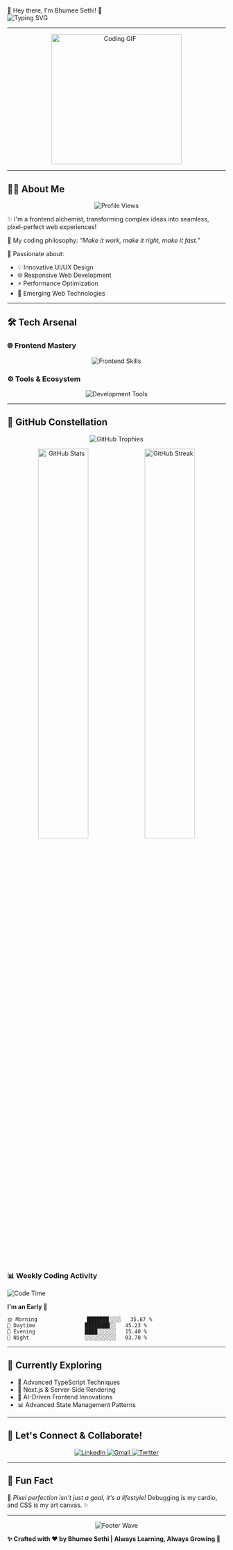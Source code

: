 # <h2 align="center">
  🚀 Hey there, I'm Bhumee Sethi! 👋
  <br>
  <img src="https://readme-typing-svg.herokuapp.com?font=Fira+Code&pause=1000&color=F7B32D&center=true&width=435&lines=Passionate+Frontend+Developer;Crafting+Interactive+Web+Experiences;UI%2FUX+Enthusiast;Open+Source+Contributor" alt="Typing SVG" />
</h2>

---

<div align="center">
  <img src="https://media.giphy.com/media/SWoSkN6DxTszqIKEqv/giphy.gif" width="300px" alt="Coding GIF" />
</div>

---

## 👩‍💻 **About Me**

<p align="center">
  <img src="https://komarev.com/ghpvc/?username=bhumeesethi&color=blueviolet" alt="Profile Views" />
</p>

✨ I'm a frontend alchemist, transforming complex ideas into seamless, pixel-perfect web experiences! 

🎯 My coding philosophy: *"Make it work, make it right, make it fast."* 

🚀 Passionate about:
- 💡 Innovative UI/UX Design
- 🌐 Responsive Web Development
- ⚡ Performance Optimization
- 🤖 Emerging Web Technologies

---

## 🛠️ **Tech Arsenal**

### 🌐 **Frontend Mastery**
<p align="center">
  <img src="https://skillicons.dev/icons?i=html,css,sass,javascript,react,angular,tailwind" alt="Frontend Skills" />
</p>

### ⚙️ **Tools & Ecosystem**
<p align="center">
  <img src="https://skillicons.dev/icons?i=git,github,npm,vscode,figma" alt="Development Tools" />
</p>

---

## 🚀 **GitHub Constellation**

<p align="center">
  <img src="https://github-profile-trophy.vercel.app/?username=bhumeesethi&theme=radical&column=7" alt="GitHub Trophies" />
</p>

<p align="center">
  <img width="48%" src="https://github-readme-stats.vercel.app/api?username=bhumeesethi&show_icons=true&theme=radical&include_all_commits=true&count_private=true" alt="GitHub Stats" />
  <img width="48%" src="https://github-readme-streak-stats.herokuapp.com/?user=bhumeesethi&theme=radical" alt="GitHub Streak" />
</p>

### 📊 **Weekly Coding Activity**
<!--START_SECTION:waka-->
![Code Time](http://img.shields.io/badge/Code%20Time-1%2C234%20hrs-blue)

**I'm an Early 🐤** 

```text
🌞 Morning                ███████░░░░   35.67 % 
🌆 Daytime                ████████░░   45.23 % 
🌃 Evening                ████░░░░░░   15.40 % 
🌙 Night                  ░░░░░░░░░░   03.70 % 
```
<!--END_SECTION:waka-->

---

## 🌱 **Currently Exploring**

- 🔬 Advanced TypeScript Techniques
- 🚀 Next.js & Server-Side Rendering
- 🤖 AI-Driven Frontend Innovations
- 📊 Advanced State Management Patterns

---

## 🤝 **Let's Connect & Collaborate!**

<p align="center">
  <a href="https://www.linkedin.com/in/bhumee-sethi" target="_blank">
    <img alt="LinkedIn" src="https://img.shields.io/badge/LinkedIn-0077B5?style=for-the-badge&logo=linkedin&logoColor=white" />
  </a>
  <a href="mailto:bhumee413@gmail.com">
    <img alt="Gmail" src="https://img.shields.io/badge/Gmail-D14836?style=for-the-badge&logo=gmail&logoColor=white" />
  </a>
  <a href="https://twitter.com/bhumeesethi" target="_blank">
    <img alt="Twitter" src="https://img.shields.io/badge/Twitter-1DA1F2?style=for-the-badge&logo=twitter&logoColor=white" />
  </a>
</p>

---

## 🎨 **Fun Fact**
💖 *Pixel perfection isn't just a goal, it's a lifestyle!* 
Debugging is my cardio, and CSS is my art canvas. ✨

---

<p align="center">
  <img src="https://capsule-render.vercel.app/api?type=waving&color=gradient&height=100&section=footer" alt="Footer Wave" />
</p>

**✨ Crafted with ❤️ by Bhumee Sethi | Always Learning, Always Growing 🚀**
